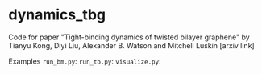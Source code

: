 # dynamics_tbg
Code for paper "Tight-binding dynamics of twisted bilayer graphene" by Tianyu Kong, Diyi Liu, Alexander B. Watson and Mitchell Luskin [arxiv link]

Examples
`run_bm.py`:
`run_tb.py`:
`visualize.py`:
